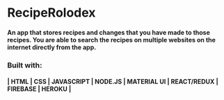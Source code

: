 # RecipeRolodex

#### An app that stores recipes and changes that you have made to those recipes. You are able to search the recipes on multiple websites on the internet directly from the app.

### Built with:

#### | HTML | CSS | JAVASCRIPT | NODE.JS | MATERIAL UI | REACT/REDUX | FIREBASE | HEROKU |
